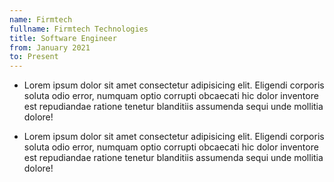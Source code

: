 ```yaml
---
name: Firmtech
fullname: Firmtech Technologies
title: Software Engineer
from: January 2021
to: Present
---
```


- Lorem ipsum dolor sit amet consectetur adipisicing elit. Eligendi
  corporis soluta odio error, numquam optio corrupti obcaecati hic
  dolor inventore est repudiandae ratione tenetur blanditiis assumenda
  sequi unde mollitia dolore!

- Lorem ipsum dolor sit amet consectetur adipisicing elit. Eligendi
  corporis soluta odio error, numquam optio corrupti obcaecati hic
  dolor inventore est repudiandae ratione tenetur blanditiis assumenda
  sequi unde mollitia dolore!

